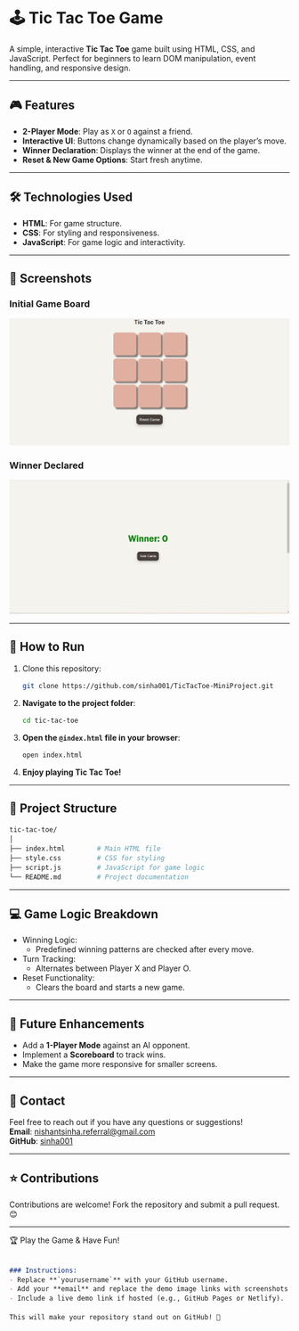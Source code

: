 # 🕹️ Tic Tac Toe Game

A simple, interactive **Tic Tac Toe** game built using HTML, CSS, and JavaScript. Perfect for beginners to learn DOM manipulation, event handling, and responsive design.

---

## 🎮 Features
- **2-Player Mode**: Play as `X` or `O` against a friend.
- **Interactive UI**: Buttons change dynamically based on the player’s move.
- **Winner Declaration**: Displays the winner at the end of the game.
- **Reset & New Game Options**: Start fresh anytime.

---

## 🛠️ Technologies Used
- **HTML**: For game structure.
- **CSS**: For styling and responsiveness.
- **JavaScript**: For game logic and interactivity.

---

## 📸 Screenshots
### Initial Game Board
![Initial Board](./screenshots/initial-board.png)

### Winner Declared
![Winner Declared](./screenshots/winner-declared.png)

---

## 🚀 How to Run
1. Clone this repository:
   ```bash
   git clone https://github.com/sinha001/TicTacToe-MiniProject.git
   ```

2. **Navigate to the project folder**:
    ```bash
    cd tic-tac-toe
    ```

3. **Open the `@index.html` file in your browser**: 
   ```bash
   open index.html
   ```

4. **Enjoy playing Tic Tac Toe!**

---

## 📂 Project Structure

```graphql
tic-tac-toe/
│
├── index.html        # Main HTML file
├── style.css         # CSS for styling
├── script.js         # JavaScript for game logic
└── README.md         # Project documentation

```
---

## 💻 Game Logic Breakdown
- Winning Logic:
   - Predefined winning patterns are checked after every move.
- Turn Tracking:
   - Alternates between Player X and Player O.
- Reset Functionality:
   - Clears the board and starts a new game.

---

## 🌟 Future Enhancements
- Add a **1-Player Mode** against an AI opponent.
- Implement a **Scoreboard** to track wins.
- Make the game more responsive for smaller screens.

---

## 📧 Contact
Feel free to reach out if you have any questions or suggestions!  
**Email**: [nishantsinha.referral@gmail.com](mailto:nishantsinha.referral@gmail.com)  
**GitHub**: [sinha001](https://github.com/sinha001)

---

## ⭐ Contributions
Contributions are welcome! Fork the repository and submit a pull request. 😊

---

🏆 Play the Game & Have Fun!
```markdown

### Instructions:
- Replace **`yourusername`** with your GitHub username.
- Add your **email** and replace the demo image links with screenshots of your project.
- Include a live demo link if hosted (e.g., GitHub Pages or Netlify). 

This will make your repository stand out on GitHub! 🚀

```
